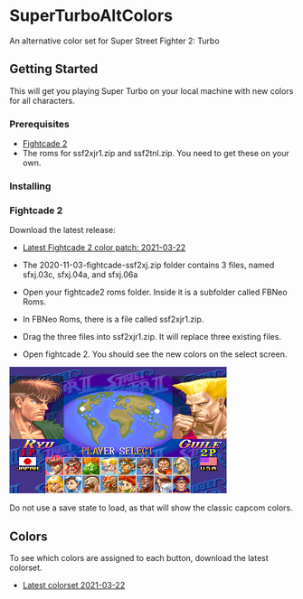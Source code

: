 # SuperTurboAltColors
An alternative color set for Super Street Fighter 2: Turbo

## Getting Started
This will get you playing Super Turbo on your local machine with new colors for all characters.

### Prerequisites
 * [Fightcade 2](http://www.fightcade.com/)
 * The roms for ssf2xjr1.zip and ssf2tnl.zip. You need to get these on your own.
 
### Installing

### Fightcade 2
Download the latest release:
 * [Latest Fightcade 2 color patch: 2021-03-22](roms/Fightcade/2021-03-22-fightcade-ssf2xj.zip?raw=true)
 
* The 2020-11-03-fightcade-ssf2xj.zip folder contains 3 files, named sfxj.03c, sfxj.04a, and sfxj.06a
* Open your fightcade2 roms folder. Inside it is a subfolder called FBNeo Roms. 
* In FBNeo Roms, there is a file called ssf2xjr1.zip.
* Drag the three files into ssf2xjr1.zip. It will replace three existing files.
* Open fightcade 2. You should see the new colors on the select screen.

 ![character select](images/characterselect.png)

Do not use a save state to load, as that will show the classic capcom colors.

## Colors
To see which colors are assigned to each button, download the latest colorset.
 * [Latest colorset  2021-03-22](colorsets/2021-03-22-colorset.zip?raw=true)

